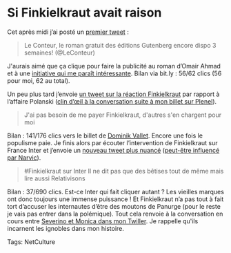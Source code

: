 # Si Finkielkraut avait raison

Cet après midi j’ai posté un [premier tweet](http://twitter.com/crouzet/statuses/4732838269) :

> Le Conteur, le roman gratuit des éditions Gutenberg encore dispo 3 semaines!  (@LeConteur)

J'aurais aimé que ça clique pour faire la publicité au roman d’Omair Ahmad et à une [initiative qui me paraît intéressante](/2009/09/24/un-nouveau-roman-free-pas-free-en-france/). Bilan via bit.ly : 56/62 clics (56 pour moi, 62 au total).

Un peu plus tard j’envoie [un tweet sur la réaction Finkielkraut](http://twitter.com/crouzet/statuses/4738064248) par rapport à l’affaire Polanski ([clin d’œil à la conversation suite à mon billet sur Plenel](/2009/10/06/dans-la-serie-les-retrogrades-edwy-plenel/)).

> J'ai pas besoin de me payer Finkielkraut, d'autres s'en chargent pour moi 

Bilan : 141/176 clics vers le billet de [Dominik Vallet](http://dominikvallet.over-blog.com/article-finkelkraut---c-est-la-faute-aux-internautes---37221907.html). Encore une fois le populisme paie. Je finis alors par écouter l’intervention de Finkielkraut sur France Inter et j’envoie un [nouveau tweet plus nuancé](http://twitter.com/crouzet/statuses/4739131887) ([peut-être influencé par Narvic](http://narvic.fr/2009/10/alain-finkielkraut-quande-les-lyncheurs-vont-dessouler/)).

> \#Finkielkraut sur Inter  Il ne dit pas que des bêtises tout de même mais lire aussi  Relativisons

Bilan : 37/690 clics. Est-ce Inter qui fait cliquer autant ? Les vieilles marques ont donc toujours une immense puissance ! Et Finkielkraut n’a pas tout à fait tort d’accuser les internautes d’être des moutons de Panurge (pour le reste je vais pas entrer dans la polémique). Tout cela renvoie à la conversation en cours entre [Severino et Monica dans mon Twiller](http://twiller.tcrouzet.com/chapitre-50/). Je rappelle qu'ils incarnent les ignobles dans mon histoire.

Tags: NetCulture
